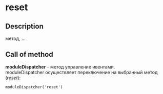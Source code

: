 # reset

## Description
метод, ...

## Call of method
**moduleDispatcher** - метод управление ивентами.   
moduleDispatcher осуществляет переключение на выбранный метод (*reset*):
```
moduleDispatcher('reset')
```
